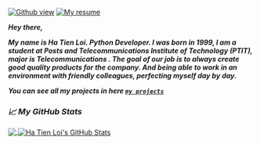 [![Github view](https://komarev.com/ghpvc/?username=hatienl0i261299&color=FAC151)](https://github.com/hatienl0i261299)
[![My resume](https://img.shields.io/badge/My%20resume-FAC151.svg?logo=hashnode&logoWidth=20)](https://hatienl0i2612.herokuapp.com/)

***Hey there,***

***My name is Ha Tien Loi. Python Developer.
I was born in 1999, I am a student at Posts and Telecommunications Institute of Technology (PTIT), major is Telecommunications . The goal of our job is to always create good quality products for the company. And being able to work in an environment with friendly colleagues, perfecting myself day by day.***

***You can see all my projects in here [`my projects`](https://hatienl0i2612.herokuapp.com/my_projects/)***

### ***&#x1f4c8; My GitHub Stats***

<a href="https://github.com/hatienl0i261299/hatienl0i261299">
  <img align="center" src="https://github-readme-stats.vercel.app/api/top-langs/?username=hatienl0i261299&title_color=ffffff&text_color=c9cacc&icon_color=2bbc8a&bg_color=1d1f21" />
</a>
<a href="https://github.com/hatienl0i261299/hatienl0i261299">
  <img align="center" src="https://github-readme-stats.vercel.app/api?username=hatienl0i261299&show_icons=true&line_height=27&count_private=true&title_color=ffffff&text_color=c9cacc&icon_color=2bbc8a&bg_color=1d1f21" alt="Ha Tien Loi's GitHub Stats" />
</a>
